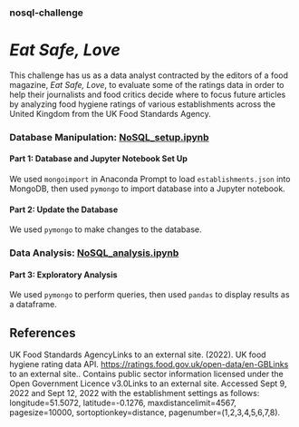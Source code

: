 ### nosql-challenge
# *Eat Safe, Love*
This challenge has us as a data analyst contracted by the editors of a food magazine, *Eat Safe, Love*, to evaluate some of the ratings data in order to help their journalists and food critics decide where to focus future articles by analyzing food hygiene ratings of various establishments across the United Kingdom from the UK Food Standards Agency.
### Database Manipulation: [NoSQL_setup.ipynb](NoSQL_setup.ipynb)
#### Part 1: Database and Jupyter Notebook Set Up
We used `mongoimport` in Anaconda Prompt to load `establishments.json` into MongoDB, then used `pymongo` to import database into a Jupyter notebook.
#### Part 2: Update the Database
We used `pymongo` to make changes to the database.
### Data Analysis: [NoSQL_analysis.ipynb](NoSQL_analysis.ipynb)
#### Part 3: Exploratory Analysis
We used `pymongo` to perform queries, then used `pandas` to display results as a dataframe.
## References
UK Food Standards AgencyLinks to an external site. (2022). UK food hygiene rating data API. https://ratings.food.gov.uk/open-data/en-GBLinks to an external site.. Contains public sector information licensed under the Open Government Licence v3.0Links to an external site.
Accessed Sept 9, 2022 and Sept 12, 2022 with the establishment settings as follows: longitude=51.5072, latitude=-0.1276, maxdistancelimit=4567, pagesize=10000, sortoptionkey=distance, pagenumber=(1,2,3,4,5,6,7,8).
